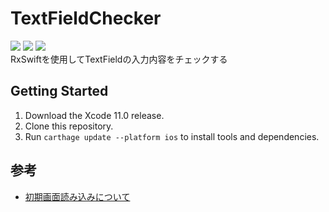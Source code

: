 # TextFieldChecker
![](https://img.shields.io/badge/Xcode-11.0%2B-blue.svg)
![](https://img.shields.io/badge/iOS-11.0%2B-blue.svg)
![](https://img.shields.io/badge/Swift-5.1%2B-orange.svg)  
RxSwiftを使用してTextFieldの入力内容をチェックする

## Getting Started

1. Download the Xcode 11.0 release.
2. Clone this repository.
3. Run `carthage update --platform ios` to install tools and dependencies.

## 参考
- [初期画面読み込みについて](https://qiita.com/omochimetaru/items/31df103ef98a9d84ae6b)
